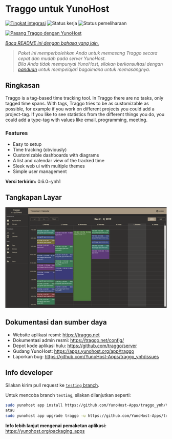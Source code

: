 <!--
N.B.: README ini dibuat secara otomatis oleh <https://github.com/YunoHost/apps/tree/master/tools/readme_generator>
Ini TIDAK boleh diedit dengan tangan.
-->

# Traggo untuk YunoHost

[![Tingkat integrasi](https://dash.yunohost.org/integration/traggo.svg)](https://ci-apps.yunohost.org/ci/apps/traggo/) ![Status kerja](https://ci-apps.yunohost.org/ci/badges/traggo.status.svg) ![Status pemeliharaan](https://ci-apps.yunohost.org/ci/badges/traggo.maintain.svg)

[![Pasang Traggo dengan YunoHost](https://install-app.yunohost.org/install-with-yunohost.svg)](https://install-app.yunohost.org/?app=traggo)

*[Baca README ini dengan bahasa yang lain.](./ALL_README.md)*

> *Paket ini memperbolehkan Anda untuk memasang Traggo secara cepat dan mudah pada server YunoHost.*  
> *Bila Anda tidak mempunyai YunoHost, silakan berkonsultasi dengan [panduan](https://yunohost.org/install) untuk mempelajari bagaimana untuk memasangnya.*

## Ringkasan

Traggo is a tag-based time tracking tool. In Traggo there are no tasks, only tagged time spans. With tags, Traggo tries to be as customizable as possible, for example if you work on different projects you could add a project-tag. If you like to see statistics from the different things you do, you could add a type-tag with values like email, programming, meeting.

### Features

- Easy to setup
- Time tracking (obviously)
- Customizable dashboards with diagrams
- A list and calendar view of the tracked time
- Sleek web ui with multiple themes
- Simple user management


**Versi terkirim:** 0.6.0~ynh1

## Tangkapan Layar

![Tangkapan Layar pada Traggo](./doc/screenshots/traggo_calendar.png)

## Dokumentasi dan sumber daya

- Website aplikasi resmi: <https://traggo.net>
- Dokumentasi admin resmi: <https://traggo.net/config/>
- Depot kode aplikasi hulu: <https://github.com/traggo/server>
- Gudang YunoHost: <https://apps.yunohost.org/app/traggo>
- Laporkan bug: <https://github.com/YunoHost-Apps/traggo_ynh/issues>

## Info developer

Silakan kirim pull request ke [`testing` branch](https://github.com/YunoHost-Apps/traggo_ynh/tree/testing).

Untuk mencoba branch `testing`, silakan dilanjutkan seperti:

```bash
sudo yunohost app install https://github.com/YunoHost-Apps/traggo_ynh/tree/testing --debug
atau
sudo yunohost app upgrade traggo -u https://github.com/YunoHost-Apps/traggo_ynh/tree/testing --debug
```

**Info lebih lanjut mengenai pemaketan aplikasi:** <https://yunohost.org/packaging_apps>
